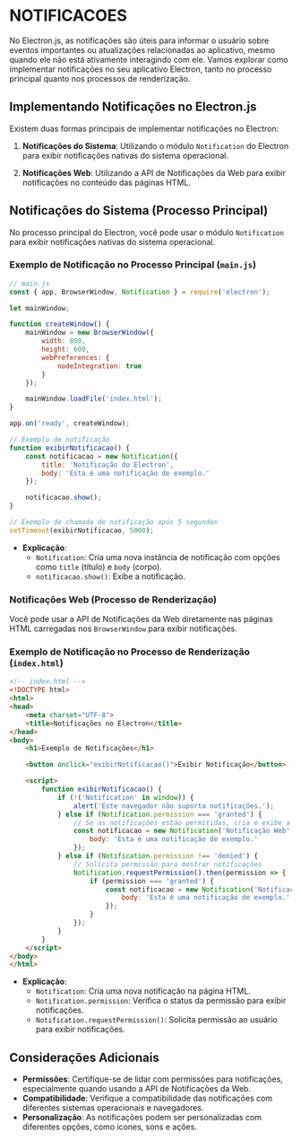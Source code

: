 # NOTIFICACOES
No Electron.js, as notificações são úteis para informar o usuário sobre eventos importantes ou atualizações relacionadas ao aplicativo, mesmo quando ele não está ativamente interagindo com ele. Vamos explorar como implementar notificações no seu aplicativo Electron, tanto no processo principal quanto nos processos de renderização.

## Implementando Notificações no Electron.js
Existem duas formas principais de implementar notificações no Electron:

1. **Notificações do Sistema**: Utilizando o módulo `Notification` do Electron para exibir notificações nativas do sistema operacional.
   
2. **Notificações Web**: Utilizando a API de Notificações da Web para exibir notificações no conteúdo das páginas HTML.

## Notificações do Sistema (Processo Principal)
No processo principal do Electron, você pode usar o módulo `Notification` para exibir notificações nativas do sistema operacional.

### Exemplo de Notificação no Processo Principal (`main.js`)
```javascript
// main.js
const { app, BrowserWindow, Notification } = require('electron');

let mainWindow;

function createWindow() {
    mainWindow = new BrowserWindow({
        width: 800,
        height: 600,
        webPreferences: {
            nodeIntegration: true
        }
    });

    mainWindow.loadFile('index.html');
}

app.on('ready', createWindow);

// Exemplo de notificação
function exibirNotificacao() {
    const notificacao = new Notification({
        title: 'Notificação do Electron',
        body: 'Esta é uma notificação de exemplo.'
    });

    notificacao.show();
}

// Exemplo de chamada de notificação após 5 segundos
setTimeout(exibirNotificacao, 5000);
```

- **Explicação**:
  - `Notification`: Cria uma nova instância de notificação com opções como `title` (título) e `body` (corpo).
  - `notificacao.show()`: Exibe a notificação.

### Notificações Web (Processo de Renderização)
Você pode usar a API de Notificações da Web diretamente nas páginas HTML carregadas nos `BrowserWindow` para exibir notificações.

### Exemplo de Notificação no Processo de Renderização (`index.html`)
```html
<!-- index.html -->
<!DOCTYPE html>
<html>
<head>
    <meta charset="UTF-8">
    <title>Notificações no Electron</title>
</head>
<body>
    <h1>Exemplo de Notificações</h1>

    <button onclick="exibirNotificacao()">Exibir Notificação</button>

    <script>
        function exibirNotificacao() {
            if (!('Notification' in window)) {
                alert('Este navegador não suporta notificações.');
            } else if (Notification.permission === 'granted') {
                // Se as notificações estão permitidas, cria e exibe a notificação
                const notificacao = new Notification('Notificação Web', {
                    body: 'Esta é uma notificação de exemplo.'
                });
            } else if (Notification.permission !== 'denied') {
                // Solicita permissão para mostrar notificações
                Notification.requestPermission().then(permission => {
                    if (permission === 'granted') {
                        const notificacao = new Notification('Notificação Web', {
                            body: 'Esta é uma notificação de exemplo.'
                        });
                    }
                });
            }
        }
    </script>
</body>
</html>
```

- **Explicação**:
  - `Notification`: Cria uma nova notificação na página HTML.
  - `Notification.permission`: Verifica o status da permissão para exibir notificações.
  - `Notification.requestPermission()`: Solicita permissão ao usuário para exibir notificações.

## Considerações Adicionais
- **Permissões**: Certifique-se de lidar com permissões para notificações, especialmente quando usando a API de Notificações da Web.
- **Compatibilidade**: Verifique a compatibilidade das notificações com diferentes sistemas operacionais e navegadores.
- **Personalização**: As notificações podem ser personalizadas com diferentes opções, como ícones, sons e ações.


